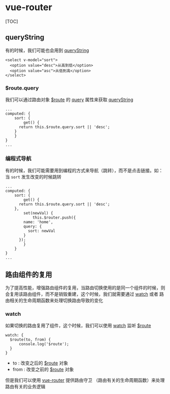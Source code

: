 # vue-router

[TOC]

## queryString

有的时候，我们可能也会用到 <u>queryString</u>

```vue
<select v-model="sort">
  <option value="desc">从高到低</option>
  <option value="asc">从低到高</option>
</select>
```

### $route.query

我们可以通过路由对象 <u>$route</u> 的 <u>query</u> 属性来获取 <u>queryString</u>

```vue
...
computed: {
	sort: {
		get() {
      return this.$route.query.sort || 'desc';
    }
	}
}
...
```

### 编程式导航

有的时候，我们可能需要用到编程的方式来导航（跳转），而不是点击链接。如：当 `sort` 发生改变的时候跳转

```vue
...
computed: {
	sort: {
		get() {
      return this.$route.query.sort || 'desc';
    },
		set(newVal) {
			this.$router.push({
        name: 'home',
        query: {
          sort: newVal
        }
      });
		}
	}
}
...
```



## 路由组件的复用

为了提高性能，增强路由组件的复用，当路由切换使用的是同一个组件的时候，则会复用该路由组件，而不是销毁重建，这个时候，我们就需要通过 <u>watch</u> 或者 路由相关的生命周期函数来处理切换路由导致的变化

### watch

如果切换的路由复用了组件，这个时候，我们可以使用 <u>watch</u> 监听 <u>$route</u>

```vue
watch: {
  $route(to, from) {
      console.log('$route');
  }
}
```

- to : 改变之后的 <u>$route</u> 对象
- from : 改变之前的 <u>$route</u> 对象

但是我们可以使用 <u>vue-router</u> 提供路由守卫 （路由有关的生命周期函数）来处理路由有关的业务逻辑